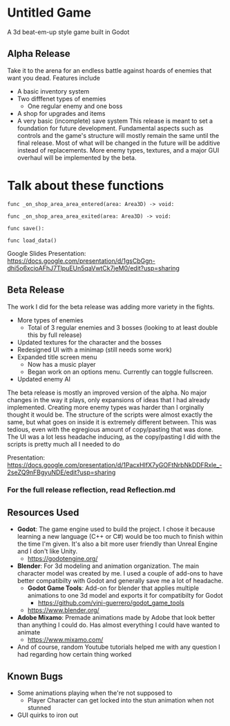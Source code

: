 # Untitled Game
A 3d beat-em-up style game built in Godot

## Alpha Release
Take it to the arena for an endless battle against hoards of enemies that want you dead.
Features include
- A basic inventory system
- Two difffenet types of enemies
  - One regular enemy and one boss
- A shop for upgrades and items
- A very basic (incomplete) save system
This release is meant to set a foundation for future development. Fundamental aspects such as controls and the game's structure will mostly remain the same until the final release. Most of what will be changed in the future will be additive instead of replacements. More enemy types, textures, and a major GUI overhaul will be implemented by the beta.

# Talk about these functions
```
func _on_shop_area_area_entered(area: Area3D) -> void:
```
```
func _on_shop_area_area_exited(area: Area3D) -> void:
```
```
func save():
```
```
func load_data()
```
Google Slides Presentation: https://docs.google.com/presentation/d/1gsCbGgn-dhi5o6xcioAFhJ7TlpuEUn5qaVwtCk7jeM0/edit?usp=sharing

## Beta Release
The work I did for the beta release was adding more variety in the fights.
- More types of enemies
  - Total of 3 regular enemies and 3 bosses (looking to at least double this by full release)
- Updated textures for the character and the bosses
- Redesigned UI with a minimap (still needs some work)
- Expanded title screen menu
  - Now has a music player
  - Began work on an options menu. Currently can toggle fullscreen.
- Updated enemy AI

The beta release is mostly an improved version of the alpha. No major changes in the way it plays, only expansions of ideas that I had already implemented.
Creating more enemy types was harder than I orginally thought it would be. The structure of the scripts were almost exactly the same, but what goes on inside it is extremely different between. This was tedious, even with the egregious amount of copy/pasting that was done.
The UI was a lot less headache inducing, as the copy/pasting I did with the scripts is pretty much all I needed to do

Presentation: https://docs.google.com/presentation/d/1PacxHIfX7yGOFtNrbNkDDFRxle_-2seZQ9nFBgyuNDE/edit?usp=sharing

### For the full release reflection, read Reflection.md

## Resources Used
- **Godot**: The game engine used to build the project. I chose it because learning a new language (C++ or C#) would be too much to finish within the time I'm given. It's also a bit more user friendly than Unreal Engine and I don't like Unity.
  - https://godotengine.org/
- **Blender**: For 3d modeling and animation organization. The main character model was created by me. I used a couple of add-ons to have better compatibilty with Godot and generally save me a lot of headache.
  - **Godot Game Tools**: Add-on for blender that applies multiple animations to one 3d model and exports it for compatibilty for Godot
    - https://github.com/vini-guerrero/godot_game_tools
  - https://www.blender.org/
- **Adobe Mixamo**: Premade animations made by Adobe that look better than anything I could do. Has almost everything I could have wanted to animate
  -  https://www.mixamo.com/
- And of course, random Youtube tutorials helped me with any question I had regarding how certain thing worked

## Known Bugs
- Some animations playing when the're not supposed to
  - Player Character can get locked into the stun animation when not stunned
- GUI quirks to iron out
